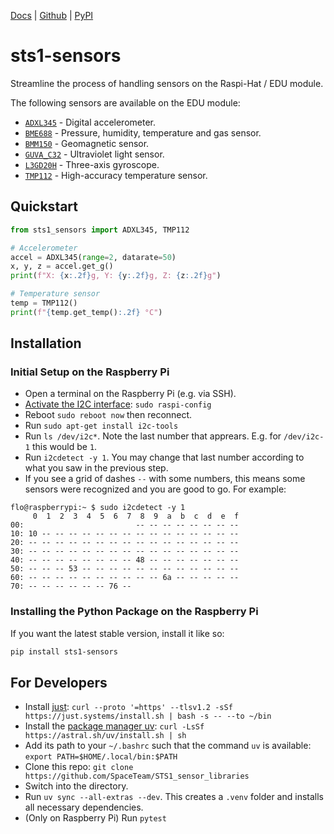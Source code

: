[Docs](https://spaceteam.github.io/sts1_sensors/) | [Github](https://github.com/SpaceTeam/STS1_sensor_libraries) | [PyPI](https://pypi.org/project/sts1-sensors/)

# sts1-sensors

Streamline the process of handling sensors on the Raspi-Hat / EDU module.

The following sensors are available on the EDU module:
* [`ADXL345`](https://www.analog.com/en/products/adxl345.html) - Digital accelerometer.
* [`BME688`](https://www.bosch-sensortec.com/products/environmental-sensors/gas-sensors/bme688/) - Pressure, humidity, temperature and gas sensor.
* [`BMM150`](https://www.bosch-sensortec.com/products/motion-sensors/magnetometers/bmm150/) - Geomagnetic sensor.
* [`GUVA_C32`](https://www.digikey.de/de/products/detail/genicom-co-ltd/GUVA-C32SM/9960949) - Ultraviolet light sensor.
* [`L3GD20H`](https://www.pololu.com/file/0J731/L3GD20H.pdf) - Three-axis gyroscope.
* [`TMP112`](https://www.ti.com/product/TMP112) - High-accuracy temperature sensor.

## Quickstart

```python
from sts1_sensors import ADXL345, TMP112

# Accelerometer
accel = ADXL345(range=2, datarate=50)
x, y, z = accel.get_g()
print(f"X: {x:.2f}g, Y: {y:.2f}g, Z: {z:.2f}g")

# Temperature sensor
temp = TMP112()
print(f"{temp.get_temp():.2f} °C")
```

## Installation

### Initial Setup on the Raspberry Pi

* Open a terminal on the Raspberry Pi (e.g. via SSH).
* [Activate the I2C interface](https://www.raspberrypi-spy.co.uk/2014/11/enabling-the-i2c-interface-on-the-raspberry-pi/): `sudo raspi-config`
* Reboot `sudo reboot now` then reconnect.
* Run `sudo apt-get install i2c-tools`
* Run `ls /dev/i2c*`. Note the last number that apprears. E.g. for `/dev/i2c-1` this would be `1`.
* Run `i2cdetect -y 1`. You may change that last number according to what you saw in the previous step.
* If you see a grid of dashes `--` with some numbers, this means some sensors were recognized and you are good to go. For example:
```
flo@raspberrypi:~ $ sudo i2cdetect -y 1
     0  1  2  3  4  5  6  7  8  9  a  b  c  d  e  f
00:                         -- -- -- -- -- -- -- --
10: 10 -- -- -- -- -- -- -- -- -- -- -- -- -- -- --
20: -- -- -- -- -- -- -- -- -- -- -- -- -- -- -- --
30: -- -- -- -- -- -- -- -- -- -- -- -- -- -- -- --
40: -- -- -- -- -- -- -- -- 48 -- -- -- -- -- -- --
50: -- -- -- 53 -- -- -- -- -- -- -- -- -- -- -- --
60: -- -- -- -- -- -- -- -- -- -- 6a -- -- -- -- --
70: -- -- -- -- -- -- 76 --
```

### Installing the Python Package on the Raspberry Pi

If you want the latest stable version, install it like so:
```bash
pip install sts1-sensors
```

## For Developers

* Install [just](https://github.com/casey/just?tab=readme-ov-file#pre-built-binaries): `curl --proto '=https' --tlsv1.2 -sSf https://just.systems/install.sh | bash -s -- --to ~/bin`
* Install the [package manager uv](https://docs.astral.sh/uv/getting-started/installation/): `curl -LsSf https://astral.sh/uv/install.sh | sh`
* Add its path to your `~/.bashrc` such that the command `uv` is available: `export PATH=$HOME/.local/bin:$PATH`
* Clone this repo: `git clone https://github.com/SpaceTeam/STS1_sensor_libraries`
* Switch into the directory.
* Run `uv sync --all-extras --dev`. This creates a `.venv` folder and installs all necessary dependencies.
* (Only on Raspberry Pi) Run `pytest`

